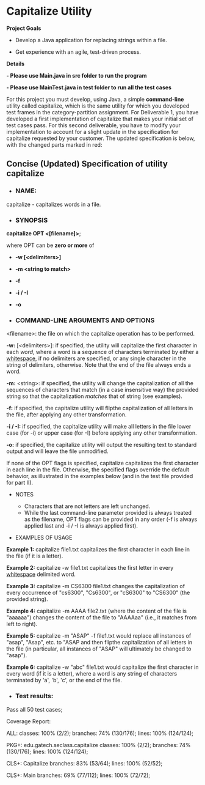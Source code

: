 
# Capitalize Utility

**Project Goals** 

- Develop a Java application for replacing strings within a file.

- Get experience with an agile, test-driven process.

**Details**

**- Please use Main.java in src folder to run the program**

**- Please use MainTest.java in test folder to run all the test cases**

For this project you must develop, using Java, a simple **command-line** utility called capitalize, which is the same utility for which you developed test frames in the category-partition assignment. For Deliverable 1, you have developed a first implementation of capitalize that makes your initial set of test cases pass. For this second deliverable, you have to modify your implementation to account for a slight update in the specification for capitalize requested by your customer. The updated specification is below, with the changed parts marked in red:

## Concise (Updated) Specification of utility capitalize

- ### NAME:
capitalize - capitalizes words in a file.

- ### SYNOPSIS
**capitalize OPT &lt;[filename]&gt;**;

where OPT can be **zero or more** of
  - **-w [&lt;delimiters&gt;]**
  - **-m &lt;string to match&gt;**
  - **-f**
  - **-i / -I**
  - **-o**

- ### COMMAND-LINE ARGUMENTS AND OPTIONS

&lt;filename&gt;: the file on which the capitalize operation has to be performed.

**-w:** [&lt;delimiters&gt;]: if specified, the utility will capitalize the first character in each _word_, where a word is a sequence of characters terminated by either a [whitespace](https://docs.oracle.com/javase/7/docs/api/java/lang/Character.html#isWhitespace(char)), if no delimiters are specified, or any single character in the string of delimiters, otherwise. Note that the end of the file always ends a word.

**-m:** &lt;string&gt;: if specified, the utility will change the capitalization of all the sequences of characters that match (in a case insensitive way) the provided string so that the capitalization _matches_ that of string (see examples).

**-f:** if specified, the capitalize utility will flipthe capitalization of all letters in the file, after applying any other transformation.

**-i / -I:**  if specified, the capitalize utility will make all letters in the file lower case (for -i) or upper case (for -I) before applying any other transformation.

**-o:**  if specified, the capitalize utility will output the resulting text to standard output and will leave the file unmodified.

If none of the OPT flags is specified, capitalize capitalizes the first character in each line in the file. Otherwise, the specified flags override the default behavior, as illustrated in the examples below (and in the test file provided for part II).

- NOTES
  - Characters that are not letters are left unchanged.
  - While the last command-line parameter provided is always treated as the filename, OPT flags can be provided in any order (-f is always applied last and -i / -I is always applied first).

- EXAMPLES OF USAGE

**Example 1:**
capitalize file1.txt
capitalizes the first character in each line in the file (if it is a letter).

**Example 2:**
capitalize -w file1.txt
capitalizes the first letter in every [whitespace](https://docs.oracle.com/javase/7/docs/api/java/lang/Character.html#isWhitespace(char)) delimited word.

**Example 3:**
capitalize -m CS6300 file1.txt
changes the capitalization of every occurrence of &quot;cs6300&quot;, &quot;Cs6300&quot;, or &quot;cS6300&quot; to &quot;CS6300&quot; (the provided string).

**Example 4:**
capitalize -m AAAA file2.txt
(where the content of the file is &quot;aaaaaa&quot;)
changes the content of the file to &quot;AAAAaa&quot; (i.e., it matches from left to right).

**Example 5:**
capitalize -m &quot;ASAP&quot; -f file1.txt
would replace all instances of &quot;asap&quot;, &quot;Asap&quot;, etc. to &quot;ASAP and then flipthe capitalization of all letters in the file (in particular, all instances of &quot;ASAP&quot; will ultimately be changed to &quot;asap&quot;).

**Example 6:**
capitalize -w &quot;abc&quot; file1.txt
would capitalize the first character in every word (if it is a letter), where a word is any string of characters terminated by &#39;a&#39;, &#39;b&#39;, &#39;c&#39;, or the end of the file.

- ### Test results:

Pass all 50 test cases;

Coverage Report:

ALL: classes: 100% (2/2); branches:  74% (130/176); lines: 100% (124/124);

PKG+: edu.gatech.seclass.capitalize classes: 100% (2/2); branches:  74% (130/176); lines: 100% (124/124);

CLS+: Capitalize  branches:  83% (53/64); lines: 100% (52/52);

CLS+: Main  branches:  69% (77/112); lines: 100% (72/72);